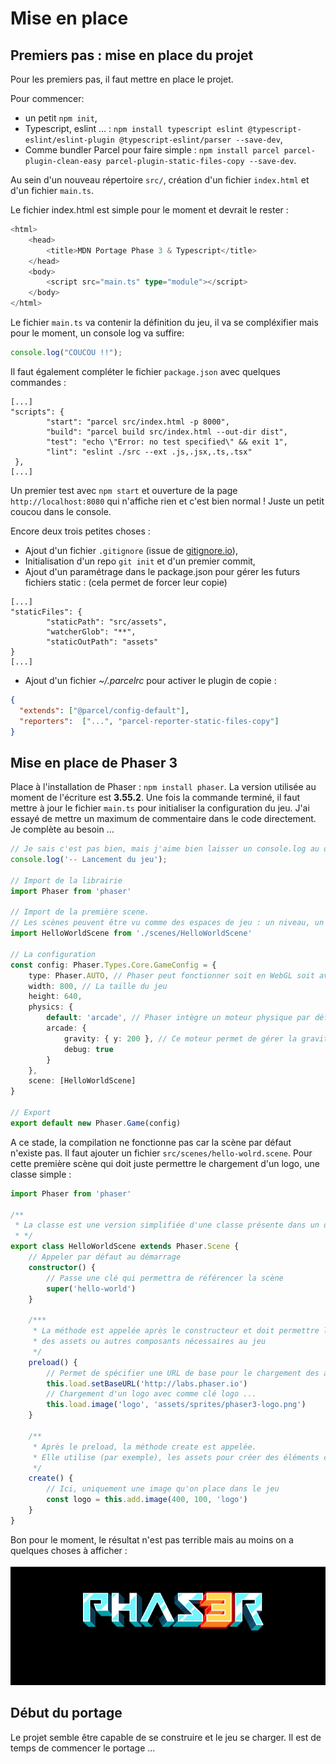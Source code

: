 # Mise en place

## Premiers pas : mise en place du projet

Pour les premiers pas, il faut mettre en place le projet. 

Pour commencer:
* un petit `npm init`,
* Typescript, eslint ... : `npm install typescript eslint @typescript-eslint/eslint-plugin @typescript-eslint/parser --save-dev`,
* Comme bundler Parcel pour faire simple : `npm install parcel parcel-plugin-clean-easy parcel-plugin-static-files-copy --save-dev`.

Au sein d'un nouveau répertoire `src/`, création d'un fichier `index.html` et d'un fichier `main.ts`.

Le fichier index.html est simple pour le moment et devrait le rester :
```typescript
<html>
	<head>
		<title>MDN Portage Phase 3 & Typescript</title>
	</head>
	<body>
		<script src="main.ts" type="module"></script>
	</body>
</html>
```

Le fichier `main.ts` va contenir la définition du jeu, il va se compléxifier mais pour le moment, un console log va suffire:
```typescript
console.log("COUCOU !!");
```

Il faut également compléter le fichier `package.json` avec quelques commandes :
```
[...]
"scripts": {
		"start": "parcel src/index.html -p 8000",
		"build": "parcel build src/index.html --out-dir dist",
		"test": "echo \"Error: no test specified\" && exit 1",
		"lint": "eslint ./src --ext .js,.jsx,.ts,.tsx"
 },
[...]
```

Un premier test avec `npm start` et ouverture de la page `http://localhost:8080` qui n'affiche rien et c'est bien normal ! Juste un petit coucou dans le console.

Encore deux trois petites choses :
* Ajout d'un fichier `.gitignore` (issue de [gitignore.io](https://gitignore.io/)),
* Initialisation d'un repo `git init` et d'un premier commit,
* Ajout d'un paramétrage dans le package.json pour gérer les futurs fichiers static : (cela permet de forcer leur copie)
```
[...]
"staticFiles": {
		"staticPath": "src/assets",
		"watcherGlob": "**",
        "staticOutPath": "assets"
}
[...]
```
* Ajout d'un fichier _~/.parcelrc_ pour activer le plugin de copie :
```json
{
  "extends": ["@parcel/config-default"],
  "reporters":  ["...", "parcel-reporter-static-files-copy"]
}
```

## Mise en place de Phaser 3

Place à l'installation de Phaser : `npm install phaser`. La version utilisée au moment de l'écriture est __3.55.2__. Une fois la commande terminé, il faut mettre à jour le fichier `main.ts` pour initialiser la configuration du jeu. J'ai essayé de mettre un maximum de commentaire dans le code directement. Je complète au besoin ...
```typescript
// Je sais c'est pas bien, mais j'aime bien laisser un console.log au démarrage ...
console.log('-- Lancement du jeu');

// Import de la librairie
import Phaser from 'phaser'

// Import de la première scene.
// Les scènes peuvent être vu comme des espaces de jeu : un niveau, un plateau, une zone spécifique (comme le tableau de score).
import HelloWorldScene from './scenes/HelloWorldScene'

// La configuration
const config: Phaser.Types.Core.GameConfig = {
    type: Phaser.AUTO, // Phaser peut fonctionner soit en WebGL soit avec Canvas. En mettant auto, on le laisse choisir en fonction du navigateur,
    width: 800, // La taille du jeu
    height: 640,
    physics: {
        default: 'arcade', // Phaser intègre un moteur physique par défaut. N'ayant pas eu l'occasion de tester d'autres, je laisse celui par défaut.
        arcade: {
            gravity: { y: 200 }, // Ce moteur permet de gérer la gravité 
            debug: true
        }
    },
    scene: [HelloWorldScene]
}

// Export
export default new Phaser.Game(config)
```

A ce stade, la compilation ne fonctionne pas car la scène par défaut n'existe pas. Il faut ajouter un fichier `src/scenes/hello-wolrd.scene`. Pour cette première scène qui doit juste permettre le chargement d'un logo, une classe simple :
```typescript
import Phaser from 'phaser'

/**
 * La classe est une version simplifiée d'une classe présente dans un des tutos présents ci-dessus
 * */
export class HelloWorldScene extends Phaser.Scene {
    // Appeler par défaut au démarrage
    constructor() {
        // Passe une clé qui permettra de référencer la scène
        super('hello-world')
    }

    /***
     * La méthode est appelée après le constructeur et doit permettre le chargement
     * des assets ou autres composants nécessaires au jeu
     */
    preload() {
        // Permet de spécifier une URL de base pour le chargement des assets
        this.load.setBaseURL('http://labs.phaser.io')
        // Chargement d'un logo avec comme clé logo ...
        this.load.image('logo', 'assets/sprites/phaser3-logo.png')
    }

    /**
     * Après le preload, la méthode create est appelée.
     * Elle utilise (par exemple), les assets pour créer des éléments comme des images
     */
    create() {
        // Ici, uniquement une image qu'on place dans le jeu
        const logo = this.add.image(400, 100, 'logo')
    }
}
```

Bon pour le moment, le résultat n'est pas terrible mais au moins on a quelques choses à afficher :

![Premier](./01.png)

## Début du portage

Le projet semble être capable de se construire et le jeu se charger. Il est de temps de commencer le portage ...





